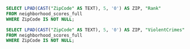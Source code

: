  ```sql zipScores
SELECT LPAD(CAST("ZipCode" AS TEXT), 5, '0') AS ZIP, "Rank"
FROM neighborhood_scores_full
WHERE ZipCode IS NOT NULL;
```

<AreaMap
   data={zipScores}
   geoJsonUrl="/Cook_County_Zip_Code.geojson"
   geoId=zip
   areaCol=ZIP
   value=Rank
   name=neighborhood_score_map
/>

 ```sql violentCrimes
SELECT LPAD(CAST("ZipCode" AS TEXT), 5, '0') AS ZIP, "ViolentCrimes"
FROM neighborhood_scores_full
WHERE ZipCode IS NOT NULL;
```

<AreaMap
   data={violentCrimes}
   geoJsonUrl="/Cook_County_Zip_Code.geojson"
   geoId=zip
   areaCol=ZIP
   value=ViolentCrimes
   name=violent_crimes
/>